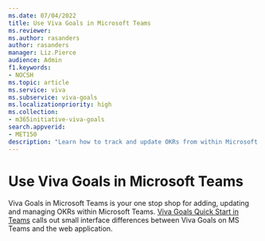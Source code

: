 ```yaml
---
ms.date: 07/04/2022
title: Use Viva Goals in Microsoft Teams
ms.reviewer: 
ms.author: rasanders
author: rasanders
manager: Liz.Pierce
audience: Admin
f1.keywords:
- NOCSH
ms.topic: article
ms.service: viva
ms.subservice: viva-goals
ms.localizationpriority: high
ms.collection:  
- m365initiative-viva-goals  
search.appverid:
- MET150
description: "Learn how to track and update OKRs from within Microsoft Teams"
---
```


# Use Viva Goals in Microsoft Teams

Viva Goals in Microsoft Teams is your one stop shop for adding, updating and managing OKRs within Microsoft Teams. [Viva Goals Quick Start in Teams](https://support.microsoft.com/en-us/topic/viva-goals-quick-start-in-teams-cd7ba092-fecb-484b-bf17-ebc80b3d25bf) calls out small interface differences between Viva Goals on MS Teams and the web application.  


